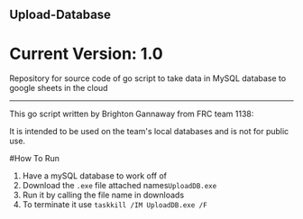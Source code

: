 ## Upload-Database
# Current Version: 1.0

Repository for source code of go script to take data in MySQL database to google sheets in the cloud

--- 

This go script written by Brighton Gannaway from FRC team 1138:

It is intended to be used on the team's local databases and is not for public use.

#How To Run

1. Have a mySQL database to work off of
2. Download the `.exe` file attached names`UploadDB.exe`
3. Run it by calling the file name in downloads
4. To terminate it use `taskkill /IM UploadDB.exe /F`

